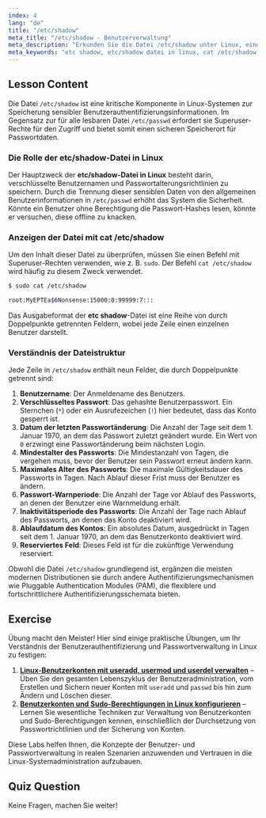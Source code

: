 ```yaml
---
index: 4
lang: "de"
title: "/etc/shadow"
meta_title: "/etc/shadow - Benutzerverwaltung"
meta_description: "Erkunden Sie die Datei /etc/shadow unter Linux, eine kritische Komponente für die Benutzerauthentifizierung. Erfahren Sie, wie Sie sie mit 'cat /etc/shadow' anzeigen und die Struktur der etc shadow-Datei verstehen, die verschlüsselte Passwörter und Richtlinieninformationen speichert."
meta_keywords: "etc shadow, etc/shadow datei in linux, cat /etc/shadow, etc shadow in linux, /etc/shadow, benutzerauthentifizierung, passwortsicherheit, Linux-Systemadministration"
---
```


## Lesson Content

Die Datei `/etc/shadow` ist eine kritische Komponente in Linux-Systemen zur Speicherung sensibler Benutzerauthentifizierungsinformationen. Im Gegensatz zur für alle lesbaren Datei `/etc/passwd` erfordert sie Superuser-Rechte für den Zugriff und bietet somit einen sicheren Speicherort für Passwortdaten.

### Die Rolle der etc/shadow-Datei in Linux

Der Hauptzweck der **etc/shadow-Datei in Linux** besteht darin, verschlüsselte Benutzernamen und Passwortalterungsrichtlinien zu speichern. Durch die Trennung dieser sensiblen Daten von den allgemeinen Benutzerinformationen in `/etc/passwd` erhöht das System die Sicherheit. Könnte ein Benutzer ohne Berechtigung die Passwort-Hashes lesen, könnte er versuchen, diese offline zu knacken.

### Anzeigen der Datei mit cat /etc/shadow

Um den Inhalt dieser Datei zu überprüfen, müssen Sie einen Befehl mit Superuser-Rechten verwenden, wie z. B. `sudo`. Der Befehl `cat /etc/shadow` wird häufig zu diesem Zweck verwendet.

```bash
$ sudo cat /etc/shadow

root:MyEPTEa$6Nonsense:15000:0:99999:7:::
```

Das Ausgabeformat der **etc shadow**-Datei ist eine Reihe von durch Doppelpunkte getrennten Feldern, wobei jede Zeile einen einzelnen Benutzer darstellt.

### Verständnis der Dateistruktur

Jede Zeile in `/etc/shadow` enthält neun Felder, die durch Doppelpunkte getrennt sind:

1. **Benutzername**: Der Anmeldename des Benutzers.
2. **Verschlüsseltes Passwort**: Das gehashte Benutzerpasswort. Ein Sternchen (`*`) oder ein Ausrufezeichen (`!`) hier bedeutet, dass das Konto gesperrt ist.
3. **Datum der letzten Passwortänderung**: Die Anzahl der Tage seit dem 1. Januar 1970, an dem das Passwort zuletzt geändert wurde. Ein Wert von `0` erzwingt eine Passwortänderung beim nächsten Login.
4. **Mindestalter des Passworts**: Die Mindestanzahl von Tagen, die vergehen muss, bevor der Benutzer sein Passwort erneut ändern kann.
5. **Maximales Alter des Passworts**: Die maximale Gültigkeitsdauer des Passworts in Tagen. Nach Ablauf dieser Frist muss der Benutzer es ändern.
6. **Passwort-Warnperiode**: Die Anzahl der Tage vor Ablauf des Passworts, an denen der Benutzer eine Warnmeldung erhält.
7. **Inaktivitätsperiode des Passworts**: Die Anzahl der Tage nach Ablauf des Passworts, an denen das Konto deaktiviert wird.
8. **Ablaufdatum des Kontos**: Ein absolutes Datum, ausgedrückt in Tagen seit dem 1. Januar 1970, an dem das Benutzerkonto deaktiviert wird.
9. **Reserviertes Feld**: Dieses Feld ist für die zukünftige Verwendung reserviert.

Obwohl die Datei `/etc/shadow` grundlegend ist, ergänzen die meisten modernen Distributionen sie durch andere Authentifizierungsmechanismen wie Pluggable Authentication Modules (PAM), die flexiblere und fortschrittlichere Authentifizierungsschemata bieten.

## Exercise

Übung macht den Meister! Hier sind einige praktische Übungen, um Ihr Verständnis der Benutzerauthentifizierung und Passwortverwaltung in Linux zu festigen:

1. **[Linux-Benutzerkonten mit useradd, usermod und userdel verwalten](https://labex.io/de/labs/comptia-manage-linux-user-accounts-with-useradd-usermod-and-userdel-590837)** – Üben Sie den gesamten Lebenszyklus der Benutzeradministration, vom Erstellen und Sichern neuer Konten mit `useradd` und `passwd` bis hin zum Ändern und Löschen dieser.
2. **[Benutzerkonten und Sudo-Berechtigungen in Linux konfigurieren](https://labex.io/de/labs/comptia-configure-user-accounts-and-sudo-privileges-in-linux-590856)** – Lernen Sie wesentliche Techniken zur Verwaltung von Benutzerkonten und Sudo-Berechtigungen kennen, einschließlich der Durchsetzung von Passwortrichtlinien und der Sicherung von Konten.

Diese Labs helfen Ihnen, die Konzepte der Benutzer- und Passwortverwaltung in realen Szenarien anzuwenden und Vertrauen in die Linux-Systemadministration aufzubauen.

## Quiz Question

Keine Fragen, machen Sie weiter!
